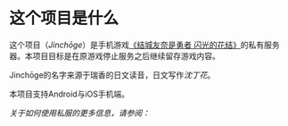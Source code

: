 ﻿# 这个项目是什么

这个项目（*Jinchōge*）是手机游戏[《结城友奈是勇者 闪光的花结》](https://yuyuyui.jp/)的私有服务器。本项目目标是在原游戏停止服务之后继续留存游戏内容。

Jinchōge的名字来源于瑞香的日文读音，日文写作*沈丁花*。

本项目支持Android与iOS手机端。

*关于如何使用私服的更多信息，请参阅：*